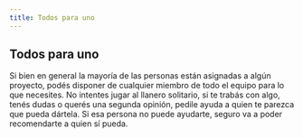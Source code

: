 ```yaml
---
title: Todos para uno
---
```

## Todos para uno
Si bien en general la mayoría de las personas están asignadas a algún proyecto, podés disponer de cualquier miembro de todo el equipo para lo que necesites. No intentes jugar al llanero solitario, si te trabás con algo, tenés dudas o querés una segunda opinión, pedile ayuda a quien te parezca que pueda dártela. Si esa persona no puede ayudarte, seguro va a poder recomendarte a quien sí pueda.
